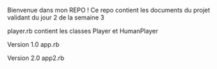 Bienvenue dans mon REPO !
Ce repo contient les documents du projet validant du jour 2 de la semaine 3

player.rb contient les classes Player et HumanPlayer

Version 1.0
app.rb 

Version 2.0
app2.rb

